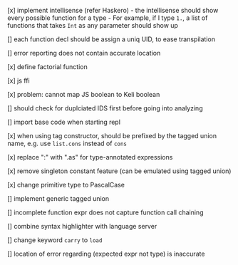 [x] implement intellisense (refer Haskero)
    - the intellisense should show every possible function for a type
    - For example, if I type `1.`, a list of functions that takes `Int` as any parameter should show up


[] each function decl should be assign a uniq UID, to ease transpilation

[] error reporting does not contain accurate location

[x] define factorial function

[x] js ffi

[x] problem: cannot map JS boolean to Keli boolean

[] should check for duplciated IDS first before going into analyzing

[] import base code when starting repl

[x] when using tag constructor, should be prefixed by the tagged union name, e.g. use `list.cons` instead of `cons`

[x] replace ":" with ".as" for type-annotated expressions

[x] remove singleton constant feature (can be emulated using tagged union)

[x] change primitive type to PascalCase

[] implement generic tagged union

[] incomplete function expr does not capture function call chaining

[] combine syntax highlighter with language server

[] change keyword `carry` to `load`

[] location of error regarding (expected expr not type) is inaccurate